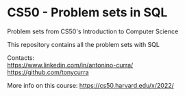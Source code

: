 # CS50 - Problem sets in SQL
Problem sets from CS50's Introduction to Computer Science <br />

This repository contains all the problem sets with SQL <br />

Contacts: <br />
https://www.linkedin.com/in/antonino-curra/ <br />
https://github.com/tonycurra <br />

More info on this course: https://cs50.harvard.edu/x/2022/
